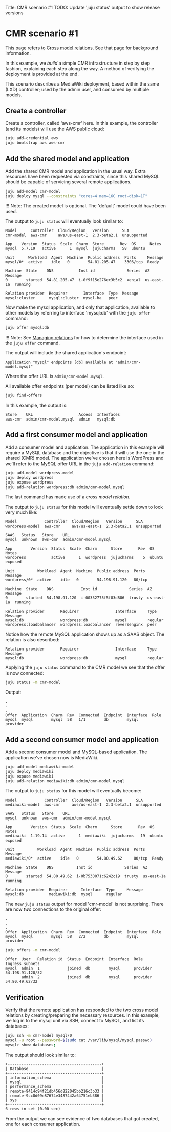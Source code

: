 Title: CMR scenario #1
TODO:  Update 'juju status' output to show release versions

# CMR scenario #1

This page refers to [Cross model relations][models-cmr]. See that page for
background information.

In this example, we *build* a simple CMR infrastructure in step by step
fashion, explaining each step along the way. A method of verifying the
deployment is provided at the end.

This scenario describes a MediaWiki deployment, based within the same (LXD)
controller; used by the admin user, and consumed by multiple models.

## Create a controller

Create a controller, called 'aws-cmr' here. In this example, the controller
(and its models) will use the AWS public cloud:

```bash
juju add-credential aws
juju bootstrap aws aws-cmr
```

## Add the shared model and application

Add the shared CMR model and application in the usual way. Extra resources have
been requested via constraints, since this shared MySQL should be capable of
servicing several remote applications.

```bash
juju add-model cmr-model
juju deploy mysql --constraints "cores=4 mem=16G root-disk=1T"
```

!!! Note:
    The created model is optional. The 'default' model could have been used.

The output to `juju status` will eventually look similar to:

```no-highlight
Model      Controller  Cloud/Region   Version      SLA
cmr-model  aws-cmr     aws/us-east-1  2.3-beta2.1  unsupported

App    Version  Status  Scale  Charm  Store       Rev  OS      Notes
mysql  5.7.19   active      1  mysql  jujucharms   58  ubuntu

Unit      Workload  Agent  Machine  Public address  Ports     Message
mysql/0*  active    idle   0        54.81.205.47    3306/tcp  Ready

Machine  State    DNS           Inst id              Series  AZ          Message
0        started  54.81.205.47  i-0f9f15e276ec3b5c2  xenial  us-east-1a  running

Relation provider  Requirer       Interface  Type  Message
mysql:cluster      mysql:cluster  mysql-ha   peer
```

Now make the mysql application, and only that application, available to other
models by referring to interface 'mysql:db' with the `juju offer` command:

```bash
juju offer mysql:db
```

!!! Note:
    See [Managing relations][charms-relations] for how to determine the
    interface used in the `juju offer` command.

The output will include the shared application's endpoint:

```no-highlight
Application "mysql" endpoints [db] available at "admin/cmr-model.mysql"
```

Where the offer URL is `admin/cmr-model.mysql`.

All available offer endpoints (per model) can be listed like so:

```bash
juju find-offers
```

In this example, the output is:

```no-highlight
Store    URL                    Access  Interfaces
aws-cmr  admin/cmr-model.mysql  admin   mysql:db
```

## Add a first consumer model and application

Add a consumer model and application. The application in this example will
require a MySQL database and the objective is that it will use the one in the
shared (CMR) model. The application we've chosen here is WordPress and we'll
refer to the MySQL offer URL in the `juju add-relation` command:

```bash
juju add-model wordpress-model
juju deploy wordpress
juju expose wordpress
juju add-relation wordpress:db admin/cmr-model.mysql
```

The last command has made use of a *cross model relation*.

The output to `juju status` for this model will eventually settle down to look
very much like:

```no-highlight
Model            Controller  Cloud/Region   Version      SLA
wordpress-model  aws-cmr     aws/us-east-1  2.3-beta2.1  unsupported

SAAS   Status   Store    URL
mysql  unknown  aws-cmr  admin/cmr-model.mysql

App        Version  Status  Scale  Charm      Store       Rev  OS      Notes
wordpress           active      1  wordpress  jujucharms    5  ubuntu  exposed

Unit          Workload  Agent  Machine  Public address  Ports   Message
wordpress/0*  active    idle   0        54.198.91.120   80/tcp

Machine  State    DNS            Inst id              Series  AZ          Message
0        started  54.198.91.120  i-00332775f5f83d886  trusty  us-east-1a  running

Relation provider       Requirer                Interface     Type     Message
mysql:db                wordpress:db            mysql         regular
wordpress:loadbalancer  wordpress:loadbalancer  reversenginx  peer
```

Notice how the remote MySQL application shows up as a SAAS object. The
relation is also described:

```no-highlight
Relation provider       Requirer                Interface     Type     Message
mysql:db                wordpress:db            mysql         regular
```

Applying the `juju status` command to the CMR model we see that the offer is
now connected:

```bash
juju status -m cmr-model
```

Output:

```no-highlight
.
.
.
Offer  Application  Charm  Rev  Connected  Endpoint  Interface  Role
mysql  mysql        mysql  58   1/1        db        mysql      provider
```

## Add a second consumer model and application

Add a second consumer model and MySQL-based application. The application we've
chosen now is MediaWiki.

```bash
juju add-model mediawiki-model
juju deploy mediawiki
juju expose mediawiki
juju add-relation mediawiki:db admin/cmr-model.mysql
```

The output to `juju status` for this model will eventually become:

```no-highlight
Model            Controller  Cloud/Region   Version      SLA
mediawiki-model  aws-cmr     aws/us-east-1  2.3-beta2.1  unsupported

SAAS   Status   Store    URL
mysql  unknown  aws-cmr  admin/cmr-model.mysql

App        Version  Status  Scale  Charm      Store       Rev  OS      Notes
mediawiki  1.19.14  active      1  mediawiki  jujucharms   19  ubuntu  exposed

Unit          Workload  Agent  Machine  Public address  Ports   Message
mediawiki/0*  active    idle   0        54.80.49.62     80/tcp  Ready

Machine  State    DNS          Inst id              Series  AZ          Message
0        started  54.80.49.62  i-0b7530071c6242c19  trusty  us-east-1a  running

Relation provider  Requirer      Interface  Type     Message
mysql:db           mediawiki:db  mysql      regular
```

The new `juju status` output for model 'cmr-model' is not surprising. There are
now *two* connections to the original offer:

```no-highlight
.
.
.
Offer  Application  Charm  Rev  Connected  Endpoint  Interface  Role
mysql  mysql        mysql  58   2/2        db        mysql      provider
```

```bash
juju offers -m cmr-model
```

```no-highlight
Offer  User   Relation id  Status  Endpoint  Interface  Role      Ingress subnets
mysql  admin  1            joined  db        mysql      provider  54.198.91.120/32
       admin  2            joined  db        mysql      provider  54.80.49.62/32
```

## Verification

Verify that the remote application has responded to the two cross model
relations by creating/preparing the necessary resources. In this example, we
log in to the mysql unit via SSH, connect to MySQL, and list its databases:

```bash
juju ssh -m cmr-model mysql/0
mysql -u root --password=$(sudo cat /var/lib/mysql/mysql.passwd)
mysql> show databases;
```

The output should look similar to:

```no-highlight
+-----------------------------------------+
| Database                                |
+-----------------------------------------+
| information_schema                      |
| mysql                                   |
| performance_schema                      |
| remote-9414c94f21db456d822045bb216c3b33 |
| remote-9cc8d09e87674e3487442a64751eb386 |
| sys                                     |
+-----------------------------------------+
6 rows in set (0.00 sec)
```

From the output we can see evidence of two databases that got created, one for
each consumer application.


<!-- LINKS -->

[models-cmr]: ./models-cmr.html
[charms-relations]: ./charms-relations.html

